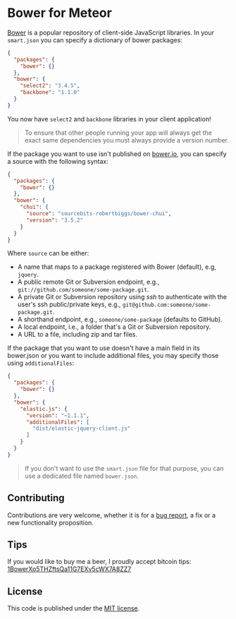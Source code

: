 # Bower for Meteor

[Bower](http://bower.io/) is a popular repository of client-side JavaScript
libraries. In your `smart.json` you can specify a dictionary of bower packages:

```json
{
  "packages": {
    "bower": {}
  },
  "bower": {
    "select2": "3.4.5",
    "backbone": "1.1.0"
  }
}
```

You now have `select2` and `backbone` libraries in your client application!

> To ensure that other people running your app will always get the exact same
dependencies you must always provide a version number.

If the package you want to use isn't published on
[bower.io](http://bower.io/search/), you can specify a source with the following
syntax:

```json
{
  "packages": {
    "bower": {}
  },
  "bower": {
    "chui": {
      "source": "sourcebits-robertbiggs/bower-chui",
      "version": "3.5.2"
    }
  }
}
```

Where `source` can be either:

* A name that maps to a package registered with Bower (default), e.g, `jquery`.
* A public remote Git or Subversion endpoint, e.g.,
`git://github.com/someone/some-package.git`.
* A private Git or Subversion repository using *ssh* to authenticate with the
user's ssh public/private keys, e.g., `git@github.com:someone/some-package.git`.
* A shorthand endpoint, e.g., `someone/some-package` (defaults to GitHub).
* A local endpoint, i.e., a folder that's a Git or Subversion repository.
* A URL to a file, including zip and tar files.

If the package that you want to use doesn't have a main field in its bower.json
or you want to include additional files, you may specify those using
`additionalFiles`:

```json
{
  "packages": {
    "bower": {}
  },
  "bower": {
    "elastic.js": {
      "version": "~1.1.1",
      "additionalFiles": [
        "dist/elastic-jquery-client.js"
      ]
    }
  }
}
```

> If you don't want to use the `smart.json` file for that purpose, you can use a
dedicated file named `bower.json`.

## Contributing

Contributions are very welcome, whether it is for a
[bug report](https://github.com/mquandalle/meteor-bower/issues/new), a fix or a
new functionality proposition.

## Tips

If you would like to buy me a beer, I proudly accept bitcoin tips:
[1BowerXo5THZftsQa11G7EXv5cWX7A8ZZ7](https://blockchain.info/address/1BowerXo5THZftsQa11G7EXv5cWX7A8ZZ7)

## License

This code is published under the [MIT license](LICENSE).
